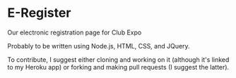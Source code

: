 # E-Register
Our electronic registration page for Club Expo 

Probably to be written using Node.js, HTML, CSS, and JQuery. 

To contribute, I suggest either cloning and working on it (although it's linked to my Heroku app) or forking and making pull requests (I suggest the latter). 
